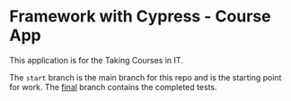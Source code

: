 # Framework with Cypress - Course App

This application is for the Taking Courses in IT.

The `start` branch is the main branch for this repo and is the starting point for work. The [final](https://github.com/cypress-io/cypress-realworld-testing-course-app/tree/final) branch contains the completed tests.
